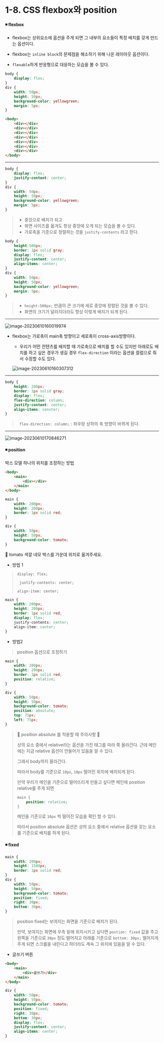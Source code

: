 # 1-8. CSS flexbox와 position

#### ◾ flexbox

* flexbox는 상위요소에 옵션을 주게 되면 그 내부의 요소들이 특정 배치를 갖게 만드는 옵션이다. 

* flexbox는 `inline block`의 문제점을 해소하기 위해 나온 레이아웃 옵션이다. 
* `flexable`하게 반응형으로 대응하는 모습을 볼 수 있다. 

```css
body {
    display: flex;
}
div {
    width: 50px;
    height: 50px;
    background-color: yellowgreen;
    margin: 5px;
}
```

```html
<body>
    <div></div>
    <div></div>
    <div></div>
    <div></div>
    <div></div>
    <div></div>
    <div></div>
</body>
```



---



```css
body {
    display: flex;
    justify-content: center;
}
div {
    width: 50px;
    height: 50px;
    background-color: yellowgreen;
    margin: 5px;
}
```

> * 중앙으로 배치가 되고 
> * 화면 사이즈를 옮겨도 항상 중앙에 오게 되는 모습을 볼 수 있다. 
> * 가로축을 기준으로 정렬하는 것을 `justify-contents` 라고 한다. 



```css
body {
    height:500px;
    border: 1px solid gray;
    display: flex;
    justify-content: center;
    align-items: center;
}
div {
    width: 50px;
    height: 50px;
    background-color: yellowgreen;
    margin: 5px;
}
```

> * `height:500px;` 만큼의 큰 크기에 세로 중앙에 정렬된 것을 볼 수 있다. 
> * 화면의 크기가 달라지더라도 항상 이렇게 배치가 되게 된다. 



---

![image-20230610160019974](C:\Users\areur\AppData\Roaming\Typora\typora-user-images\image-20230610160019974.png)

* flexbox는 가로축이 main축 방향이고 세로축이 cross-axis방향이다. 

  * 우리가 어떤 컨텐츠를 배치할 때 가로축으로 배치를 할 수도 있지만 아래로도 배치를 하고 싶은 경우가 생길 경우 `flex-direction` 이라는 옵션을 컬럼으로 줘서 수정할 수도 있다. 

  ![image-20230610160307312](C:\Users\areur\AppData\Roaming\Typora\typora-user-images\image-20230610160307312.png)



---



```css
body {
    height: 200px;
    border: 1px solid gray;
    display: flex;
    flex-direction: column;
    justify-content: center;
    align-items: censter;
}
```

> ` flex-direction: column;` : 좌우랑 상하의 축 방향이 바뀌게 된다. 





---



![image-20230610170846271](C:\Users\areur\AppData\Roaming\Typora\typora-user-images\image-20230610170846271.png)





#### ◾ position

 박스 모델 하나의 위치를 조정하는 방법

```html
<body>
    <main>
        <div></div>
    </main>
</body>
```

```css
main {
    width: 200px;
    height: 200px;
    border: 1px solid red;
}

div {
    width: 50px;
    height: 50px;
    background-color: tomato;
}
```



🔻 tomato 색깔 네모 박스를 가운데 위치로 옮겨주세요.

* 방법 1 

> `display: flex;`
>
> ` justify-contents: center;`
>
> `align-item: center;`

```css
main {
    width: 200px;
    height: 200px;
    border: 1px solid red;
    display: flex;
    justify-contents: center;
    align-item: center;
}
```



* 방법2

> position 옵션으로 조정하기 

```css
main {
    width: 200px;
    height: 200px;
    border: 1px solid red;
    position: relative;
}

div {
    width: 50px;
    height: 50px;
    background-color: tomato;
    position: absolute;
    top: 75px;
    left: 75px;
}
```

> 📌 position absolute 를 적용할 때 주의사항 📌
>
> 상의 요소 중에서 relative라는 옵션을 가진 태그를 따라 쭉 올라간다. 근데 메인에는 지금 relative 옵션이 안들어가 있음을 알 수 있다. 
>
> 그래서 body까지 올라간다. 
>
> 따라서 body를 기준으로 `10px`, `10px` 떨어진 위치에 배치되게 된다. 
>
> 만약 우리가 메인을 기준으로 떨어뜨리게 만들고 싶다면 메인에 position relative를 주게 되면 
>
> ```css
> main {
>     position: relative;
> }
> ```
>
> 메인을 기준으로 `10px` 씩 떨어진 모습을 확인 할 수 있다. 
>
> 따라서 position absolute 옵션은 상의 요소 중에서 relative 옵션을 갖는 요소를 기준으로 배치를 하게 된다. 





#### ◾ fixed

```css
main {
    width: 200px;
    height: 1500px;
    border: 1px solid red;
}
div {
    width: 50px;
    height: 50px;
    background-color: tomato;
    position: fixed;
    right: 30px;
    bottom: 30px;
}
```

> position fixed는 보여지는 화면을 기준으로 배치가 된다.
>
> 만약, 보여지는 화면에 우측 밑에 위치시키고 싶다면 `postion: fixed` 값을 주고 왼쪽을 기준으로 `30px` 정도 떨어지고 아래를 기준으로 `bottom: 30px;` 떨어지게 주게 되면 스크롤을 내린다고 하더라도 계속 그 위치에 있음을 알 수 있다. 



* 글쓰기 버튼

```html
<body>
    <main>
        <div>글쓰기</div>
    </main>
</body>
```

```css
div {
    width: 50px;
    height: 50px;
    background-color: tomato;
    position: fixed;
    right: 30px;
    bottom: 30px;
    display: flex;
    justify-content: center;
    align-items: center;
}
```

